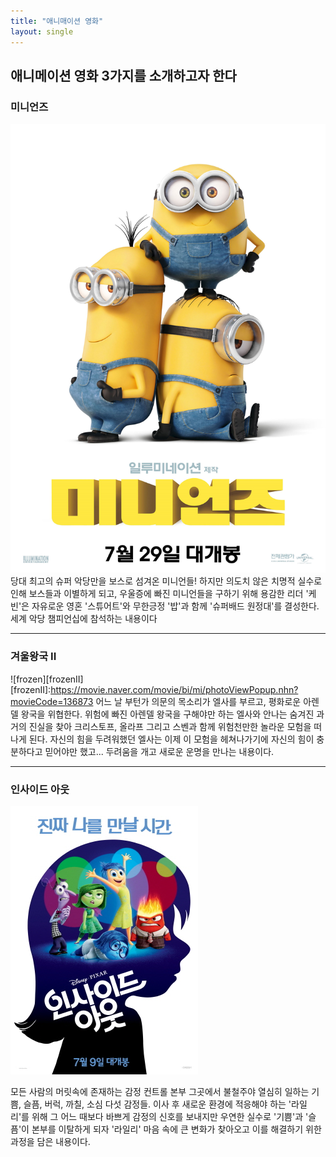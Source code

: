 ```yaml
---
title: "애니매이션 영화"
layout: single
---
```


애니메이션 영화 3가지를 소개하고자 한다
---
### 미니언즈
![minions](/assets/images/minions.png)
당대 최고의 슈퍼 악당만을 보스로 섬겨온 미니언들! 하지만 의도치 않은 치명적 실수로 인해 보스들과 이별하게 되고, 우울증에 빠진 미니언들을 구하기 위해 용감한 리더 '케빈'은 자유로운 영혼 '스튜어트'와 무한긍정 '밥'과 함께 '슈퍼배드 원정대'를 결성한다. 세계 악당 챔피언십에 참석하는 내용이다

---
### 겨울왕국 II
![frozen][frozenII][frozenII]:https://movie.naver.com/movie/bi/mi/photoViewPopup.nhn?movieCode=136873
어느 날 부턴가 의문의 목소리가 엘사를 부르고, 평화로운 아렌델 왕국을 위협한다. 위험에 빠진 아렌델 왕국을 구해야만 하는 엘사와 안나는 숨겨진 과거의 진실을 찾아 크리스토프, 올라프 그리고 스벤과 함께 위험천만한 놀라운 모험을 떠나게 된다. 자신의 힘을 두려워했던 엘사는 이제 이 모험을 헤쳐나가기에 자신의 힘이 충분하다고 믿어야만 했고... 두려움을 개고 새로운 운명을 만나는 내용이다.

---
### 인사이드 아웃
[![inside_out](/assets/images/인사이드_아웃.png "더 자세한 내용을 원하시면 방문해 보세요")](https://movie.naver.com/movie/bi/mi/basic.nhn?code=115622)

모든 사람의 머릿속에 존재하는 감정 컨트롤 본부 그곳에서 불철주야 열심히 일하는 기쁨, 슬픔, 버럭, 까칠, 소심 다섯 감정들. 이사 후 새로운 환경에 적응해야 하는 '라일리'를 위해 그 어느 때보다 바쁘게 감정의 신호를 보내지만 우연한 실수로 '기쁨'과 '슬픔'이 본부를 이탈하게 되자 '라일리' 마음 속에 큰 변화가 찾아오고 이를 해결하기 위한 과정을 담은 내용이다.
